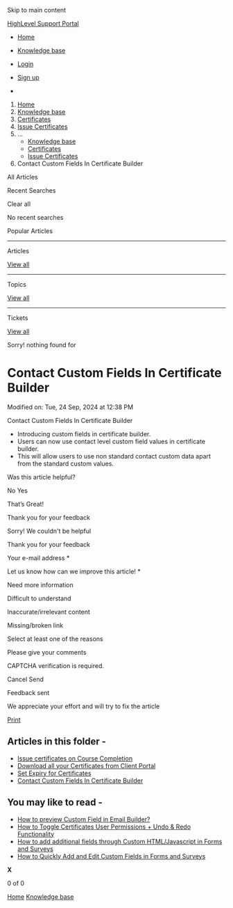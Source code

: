 Skip to main content

[ HighLevel Support Portal ](https://help.gohighlevel.com)

  * [ Home ](/support/home)
  * [ Knowledge base ](/support/solutions)

  * [Login](/support/login)
  * [Sign up](/support/signup)
  * 

  1. [Home](/support/home)
  2. [Knowledge base](/support/solutions)
  3. [Certificates](/support/solutions/155000000065)
  4. [Issue Certificates](/support/solutions/folders/155000000196)
  5. ... 
     * [Knowledge base](/support/solutions)
     * [Certificates](/support/solutions/155000000065)
     * [Issue Certificates](/support/solutions/folders/155000000196)
  6. Contact Custom Fields In Certificate Builder

All  Articles 

Recent Searches

Clear all

No recent searches

Popular Articles

* * *

Articles

[View all](/support/search/solutions)

* * *

Topics

[View all](/support/search/topics)

* * *

Tickets

[View all](/support/search/tickets)

Sorry! nothing found for   

# Contact Custom Fields In Certificate Builder

Modified on: Tue, 24 Sep, 2024 at 12:38 PM

Contact Custom Fields In Certificate Builder

  * Introducing custom fields in certificate builder.
  * Users can now use contact level custom field values in certificate builder.
  * This will allow users to use non standard contact custom data apart from the standard custom values.

Was this article helpful?

No  Yes 

That’s Great!

Thank you for your feedback

Sorry! We couldn't be helpful

Thank you for your feedback

Your e-mail address *

Let us know how can we improve this article! *

Need more information 

Difficult to understand 

Inaccurate/irrelevant content 

Missing/broken link 

Select at least one of the reasons 

Please give your comments 

CAPTCHA verification is required. 

Cancel  Send 

Feedback sent

We appreciate your effort and will try to fix the article

[Print](javascript:print\(\))

## Articles in this folder -

  * [Issue certificates on Course Completion](/support/solutions/articles/155000001236-issue-certificates-on-course-completion)
  * [Download all your Certificates from Client Portal](/support/solutions/articles/155000002175-download-all-your-certificates-from-client-portal)
  * [Set Expiry for Certificates](/support/solutions/articles/155000002796-set-expiry-for-certificates)
  * [Contact Custom Fields In Certificate Builder](/support/solutions/articles/155000003591-contact-custom-fields-in-certificate-builder)

## You may like to read -

  * [How to preview Custom Field in Email Builder?](/support/solutions/articles/155000001522-how-to-preview-custom-field-in-email-builder-)
  * [How to Toggle Certificates User Permissions + Undo & Redo Functionality](/support/solutions/articles/155000002663-how-to-toggle-certificates-user-permissions-undo-redo-functionality)
  * [How to add additional fields through Custom HTML/Javascript in Forms and Surveys](/support/solutions/articles/155000003042-how-to-add-additional-fields-through-custom-html-javascript-in-forms-and-surveys)
  * [How to Quickly Add and Edit Custom Fields in Forms and Surveys](/support/solutions/articles/155000003223-how-to-quickly-add-and-edit-custom-fields-in-forms-and-surveys)

**X**

0 of 0 []()

[Home](/support/home) [Knowledge base](/support/solutions)
